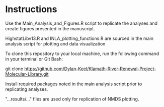 # Instructions
Use the Main_Analysis_and_Figures.R script to replicate the analyses and create figures presented in the manuscript.

HighstatLibv13.R and INLA_plotting_functions.R are sourced in the main analysis script for plotting and data visualization

To clone this repository to your local machine, run the following command in your terminal or Git Bash:

git clone https://github.com/Dylan-Keel/Klamath-River-Renewal-Project-Molecular-Library.git

Install required packages noted in the main analysis script prior to replicating analyses.

"...results/..." files are used only for replication of NMDS plotting.
